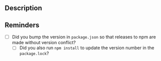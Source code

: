 ## Description

## Reminders

- [ ] Did you bump the version in `package.json` so that releases to npm are
      made without version conflict?
  - [ ] Did you also run `npm install` to update the version number in the `package.lock`?
